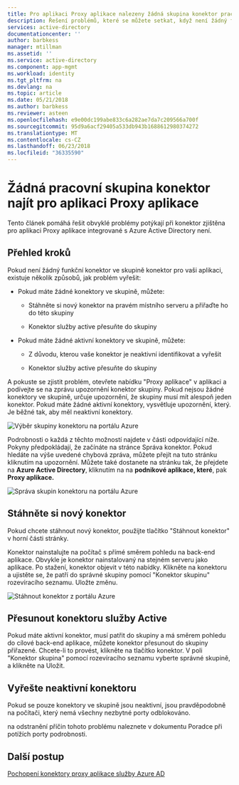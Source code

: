 ```yaml
---
title: Pro aplikaci Proxy aplikace nalezeny žádná skupina konektor pracovní | Microsoft Docs
description: Řešení problémů, které se můžete setkat, když není žádný funkční konektor ve skupině pro vaši aplikaci s Azure AD Application Proxy Connector
services: active-directory
documentationcenter: ''
author: barbkess
manager: mtillman
ms.assetid: ''
ms.service: active-directory
ms.component: app-mgmt
ms.workload: identity
ms.tgt_pltfrm: na
ms.devlang: na
ms.topic: article
ms.date: 05/21/2018
ms.author: barbkess
ms.reviewer: asteen
ms.openlocfilehash: e9e00dc199abe833c6a282ae7da7c209566a700f
ms.sourcegitcommit: 95d9a6acf29405a533db943b1688612980374272
ms.translationtype: MT
ms.contentlocale: cs-CZ
ms.lasthandoff: 06/23/2018
ms.locfileid: "36335590"
---
```

# <a name="no-working-connector-group-found-for-an-application-proxy-application"></a>Žádná pracovní skupina konektor najít pro aplikaci Proxy aplikace

Tento článek pomáhá řešit obvyklé problémy potýkají při konektor zjištěna pro aplikaci Proxy aplikace integrované s Azure Active Directory není.

## <a name="overview-of-steps"></a>Přehled kroků
Pokud není žádný funkční konektor ve skupině konektor pro vaši aplikaci, existuje několik způsobů, jak problém vyřešit:

-   Pokud máte žádné konektory ve skupině, můžete:

    -   Stáhněte si nový konektor na pravém místního serveru a přiřaďte ho do této skupiny

    -   Konektor služby active přesuňte do skupiny

-   Pokud máte žádné aktivní konektory ve skupině, můžete:

    -   Z důvodu, kterou vaše konektor je neaktivní identifikovat a vyřešit

    -   Konektor služby active přesuňte do skupiny

A pokuste se zjistit problém, otevřete nabídku "Proxy aplikace" v aplikaci a podívejte se na zprávu upozornění konektor skupiny. Pokud nejsou žádné konektory ve skupině, určuje upozornění, že skupiny musí mít alespoň jeden konektor. Pokud máte žádné aktivní konektory, vysvětluje upozornění, který. Je běžné tak, aby měl neaktivní konektory. 

   ![Výběr skupiny konektoru na portálu Azure](./media/application-proxy-connectivity-no-working-connector/no-active-connector.png)

Podrobnosti o každá z těchto možností najdete v části odpovídající níže. Pokyny předpokládají, že začínáte na stránce Správa konektor. Pokud hledáte na výše uvedené chybová zpráva, můžete přejít na tuto stránku kliknutím na upozornění. Můžete také dostanete na stránku tak, že přejdete na **Azure Active Directory**, kliknutím na na **podnikové aplikace, které**, pak **Proxy aplikace.**

   ![Správa skupin konektoru na portálu Azure](./media/application-proxy-connectivity-no-working-connector/app-proxy.png)

## <a name="download-a-new-connector"></a>Stáhněte si nový konektor

Pokud chcete stáhnout nový konektor, použijte tlačítko "Stáhnout konektor" v horní části stránky.

Konektor nainstalujte na počítač s přímé směrem pohledu na back-end aplikace. Obvykle je konektor nainstalovaný na stejném serveru jako aplikace. Po stažení, konektor objevit v této nabídky. Klikněte na konektoru a ujistěte se, že patří do správné skupiny pomocí "Konektor skupinu" rozevíracího seznamu. Uložte změnu.

   ![Stáhnout konektor z portálu Azure](./media/application-proxy-connectivity-no-working-connector/download-connector.png)
   
## <a name="move-an-active-connector"></a>Přesunout konektoru služby Active

Pokud máte aktivní konektor, musí patřit do skupiny a má směrem pohledu do cílové back-end aplikace, můžete konektor přesunout do skupiny přiřazené. Chcete-li to provést, klikněte na tlačítko konektor. V poli "Konektor skupina" pomocí rozevíracího seznamu vyberte správné skupině, a klikněte na Uložit.

## <a name="resolve-an-inactive-connector"></a>Vyřešte neaktivní konektoru

Pokud se pouze konektory ve skupině jsou neaktivní, jsou pravděpodobně na počítači, který nemá všechny nezbytné porty odblokováno.

na odstranění příčin tohoto problému naleznete v dokumentu Poradce při potížích porty podrobnosti.

## <a name="next-steps"></a>Další postup
[Pochopení konektory proxy aplikace služby Azure AD](manage-apps/application-proxy-connectors.md)


